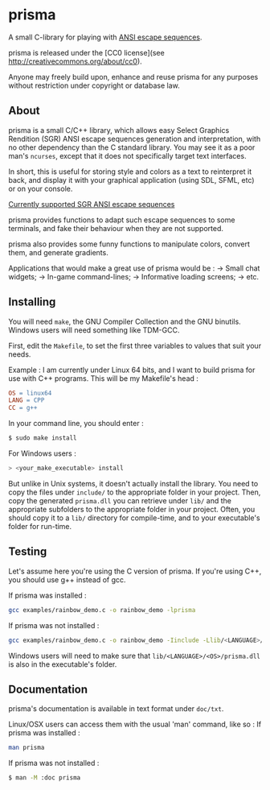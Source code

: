 # prisma

A small C-library for playing with [ANSI escape sequences](http://en.wikipedia.org/wiki/ANSI_escape_code).

prisma is released under the [CC0 license](see http://creativecommons.org/about/cc0).

Anyone may freely build upon, enhance and reuse prisma for any 
purposes without restriction under copyright or database law.


## About

prisma is a small C/C++ library, which allows easy Select Graphics Rendition 
(SGR) ANSI escape sequences generation and interpretation, with no other dependency than the C standard library.
You may see it as a poor man's `ncurses`, except that it does not specifically target text interfaces.

In short, this is useful for storing style and colors as a text to 
reinterpret it back, and display it with your graphical application (using 
SDL, SFML, etc) or on your console.

[Currently supported SGR ANSI escape sequences](http://en.wikipedia.org/wiki/ANSI_escape_code#graphics)

prisma provides functions to adapt such escape sequences to some terminals,
and fake their behaviour when they are not supported.

prisma also provides some funny functions to manipulate colors, convert them,
and generate gradients.

Applications that would make a great use of prisma would be :
-> Small chat widgets;
-> In-game command-lines;
-> Informative loading screens;
-> etc.


## Installing

You will need `make`, the GNU Compiler Collection and the GNU binutils.
Windows users will need something like TDM-GCC.

First, edit the `Makefile`, to set the first three variables to values that suit
 your needs.

Example : I am currently under Linux 64 bits, and I want to build prisma for 
use with C++ programs. This will be my Makefile's head :

```Makefile
OS = linux64
LANG = CPP
CC = g++
```

In your command line, you should enter :
```bash
$ sudo make install
```
For Windows users :
```powershell
> <your_make_executable> install
```
But unlike in Unix systems, it doesn't actually install the library.
You need to copy the files under `include/` to the appropriate folder in your 
project.
Then, copy the generated `prisma.dll` you can retrieve under `lib/` and the 
appropriate subfolders to the appropriate folder in your project. 
Often, you should copy it to a `lib/` directory for compile-time, and to your executable's folder for run-time.


## Testing

Let's assume here you're using the C version of prisma.
If you're using C++, you should use g++ instead of gcc.

If prisma was installed :
```bash
gcc examples/rainbow_demo.c -o rainbow_demo -lprisma
```
If prisma was not installed :
```bash
gcc examples/rainbow_demo.c -o rainbow_demo -Iinclude -Llib/<LANGUAGE>/<OS>/ -lprisma
```
Windows users will need to make sure that `lib/<LANGUAGE>/<OS>/prisma.dll` is also in the executable's folder.

## Documentation

prisma's documentation is available in text format under `doc/txt`.

Linux/OSX users can access them with the usual 'man' command, like so :
If prisma was installed :
```bash
man prisma
```
If prisma was not installed :
```bash
$ man -M :doc prisma
```
